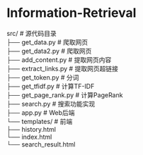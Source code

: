 # Information-Retrieval

src/                  # 源代码目录<br>
  ├── get_data.py       # 爬取网页<br>
  ├── get_data2.py      # 爬取网页<br>
  ├── add_content.py    # 提取网页内容<br>
  ├── extract_links.py  # 提取网页超链接<br>
  ├── get_token.py      # 分词<br>
  ├── get_tfidf.py      # 计算TF-IDF<br>
  ├── get_page_rank.py  # 计算PageRank<br>
  ├── search.py         # 搜索功能实现<br>
  ├── app.py            # Web后端<br>
  └── templates/        # 前端<br>
      ├── history.html<br>
      └── index.html<br>
      └── search_result.html<br>
